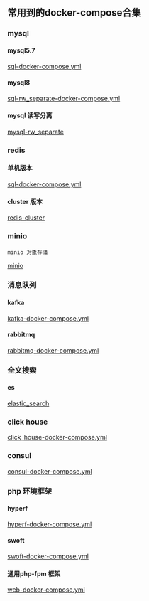 ## 常用到的docker-compose合集

### mysql
#### mysql5.7
[sql-docker-compose.yml](sql-docker-compose.yml)
#### mysql8
[sql-rw_separate-docker-compose.yml](mysql-rw_separate%2Fsql-rw_separate-docker-compose.yml)

#### mysql 读写分离

[mysql-rw_separate](mysql-rw_separate)

### redis
#### 单机版本
[sql-docker-compose.yml](sql-docker-compose.yml)
#### cluster 版本
[redis-cluster](redis-cluster)


### minio
```
minio 对象存储
```
[minio](minio)


### 消息队列
#### kafka
[kafka-docker-compose.yml](kafka-docker-compose.yml)
#### rabbitmq
[rabbitmq-docker-compose.yml](rabbitmq-docker-compose.yml)


### 全文搜索
#### es
[elastic_search](elastic_search)

### click house

[click_house-docker-compose.yml](click_house-docker-compose.yml)

### consul
[consul-docker-compose.yml](consul-docker-compose.yml)

### php 环境框架

#### hyperf
[hyperf-docker-compose.yml](hyperf-docker-compose.yml)

#### swoft

[swoft-docker-compose.yml](swoft-docker-compose.yml)

#### 通用php-fpm 框架

[web-docker-compose.yml](web-docker-compose.yml)